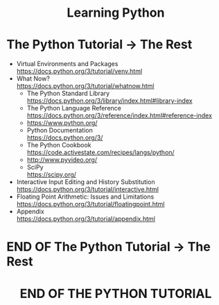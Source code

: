 # <center>Learning Python</center>
# The Python Tutorial -> The Rest
- Virtual Environments and Packages  
  https://docs.python.org/3/tutorial/venv.html
- What Now?  
  https://docs.python.org/3/tutorial/whatnow.html
  - The Python Standard Library  
    https://docs.python.org/3/library/index.html#library-index
  - The Python Language Reference  
    https://docs.python.org/3/reference/index.html#reference-index
  - https://www.python.org/  
  - Python Documentation  
    https://docs.python.org/3/
  - The Python Cookbook  
    https://code.activestate.com/recipes/langs/python/
  - http://www.pyvideo.org/
  - SciPy  
    https://scipy.org/
- Interactive Input Editing and History Substitution  
  https://docs.python.org/3/tutorial/interactive.html
- Floating Point Arithmetic: Issues and Limitations  
  https://docs.python.org/3/tutorial/floatingpoint.html
- Appendix  
  https://docs.python.org/3/tutorial/appendix.html
   

# END OF The Python Tutorial -> The Rest

# <CENTER>**END OF THE PYTHON TUTORIAL**</CENTER>
